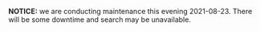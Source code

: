 __NOTICE:__ we are conducting maintenance this evening 2021-08-23. There will be some downtime and search may be unavailable.
